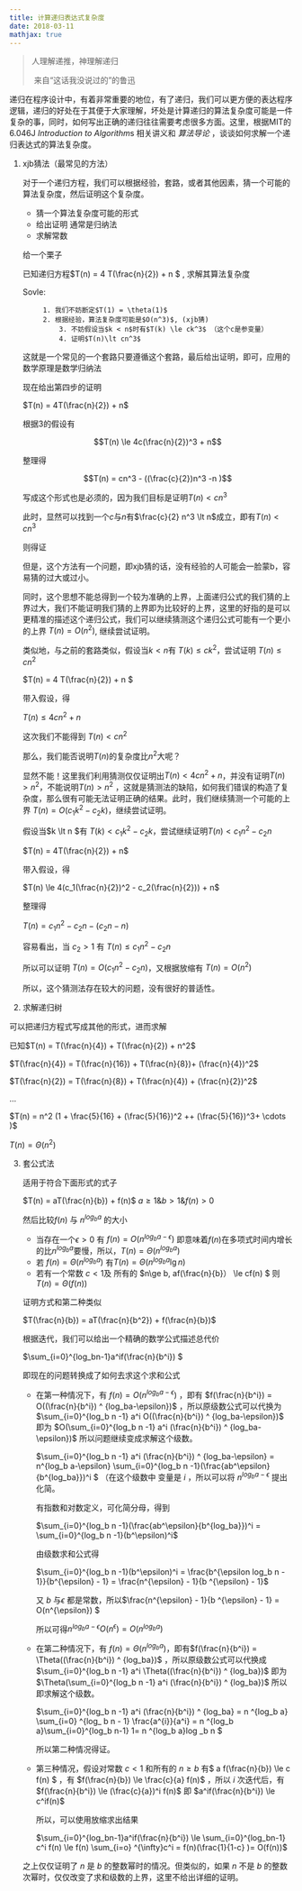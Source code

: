 ```yaml
---
title: 计算递归表达式复杂度
date: 2018-03-11
mathjax: true
---
```


>人理解递推，神理解递归   
>
>​									来自“这话我没说过的”的鲁迅

​	递归在程序设计中，有着非常重要的地位，有了递归，我们可以更方便的表达程序逻辑，递归的好处在于其便于大家理解，坏处是计算递归的算法复杂度可能是一件复杂的事，同时，如何写出正确的递归往往需要考虑很多方面。这里，根据MIT的6.046J *Introduction to Algorithm*s 相关讲义和 *算法导论* ，谈谈如何求解一个递归表达式的算法复杂度。

1. xjb猜法（最常见的方法）

   对于一个递归方程，我们可以根据经验，套路，或者其他因素，猜一个可能的算法复杂度，然后证明这个复杂度。

   * 猜一个算法复杂度可能的形式
   * 给出证明 通常是归纳法
   * 求解常数

   给一个栗子

   已知递归方程$T(n) = 4 T(\frac{n}{2}) + n $ , 求解其算法复杂度

   Sovle:

          	1. 我们不妨断定$T(1) = \theta(1)$
           	2. 根据经验，算法复杂度可能是$O(n^3)$, (xjb猜)
            	3. 不妨假设当$k < n$时有$T(k) \le ck^3$ （这个c是参变量）
            	4. 证明$T(n)\lt cn^3$

   这就是一个常见的一个套路只要遵循这个套路，最后给出证明，即可，应用的数学原理是数学归纳法

   现在给出第四步的证明

   $T(n) = 4T(\frac{n}{2}) + n$

   根据3的假设有

   $$T(n) \le 4c(\frac{n}{2})^3 + n$$

   整理得

   $$T(n) = cn^3 - ((\frac{c}{2})n^3 -n )$$

   写成这个形式也是必须的，因为我们目标是证明$T(n)\lt cn^3$

   此时，显然可以找到一个$c$与$n$有$\frac{c}{2} n^3 \lt n$成立，即有$T(n) \lt cn^3$

   则得证

   但是，这个方法有一个问题，即xjb猜的话，没有经验的人可能会一脸蒙b，容易猜的过大或过小。

   同时，这个思想不能总得到一个较为准确的上界，上面递归公式的我们猜的上界过大，我们不能证明我们猜的上界即为比较好的上界，这里的好指的是可以更精准的描述这个递归公式，我们可以继续猜测这个递归公式可能有一个更小的上界 $T(n) = O(n^2)$, 继续尝试证明。

   类似地，与之前的套路类似，假设当$k\lt n$有 $T(k) \le ck^2$，尝试证明 $T(n) \le cn^2$ 

   $T(n) = 4 T(\frac{n}{2}) + n $

   带入假设，得

   $T(n) \le 4cn^2 + n$

   这次我们不能得到 $T(n) \lt cn^2$

   那么，我们能否说明$T(n)$的复杂度比$n^2$大呢？

   显然不能！这里我们利用猜测仅仅证明出$T(n) < 4cn^2 + n$，并没有证明$T(n)>n^2$，不能说明$T(n) > n^2$ ，这就是猜测法的缺陷，如何我们错误的构造了复杂度，那么很有可能无法证明正确的结果。此时，我们继续猜测一个可能的上界 $T(n) = O(c_1k^2-c_2k)$，继续尝试证明。

   假设当$k \lt n $有 $T(k) < c_1k^2-c_2k$，尝试继续证明$T(n) < c_1n^2-c_2n$

   $T(n) = 4T(\frac{n}{2}) + n$

   带入假设，得

   $T(n) \le 4(c_1(\frac{n}{2})^2 - c_2(\frac{n}{2})) + n$

   整理得

   $T(n) = c_1n^2-c_2n-(c_2n-n)$

   容易看出，当 $c_2 \gt 1$ 有 $T(n) \le c_1n^2 - c_2n$

   所以可以证明 $T(n)=O(c_1n^2-c_2n)$，又根据放缩有 $T(n) = O(n^2)$

   所以，这个猜测法存在较大的问题，没有很好的普适性。

2. 求解递归树

  可以把递归方程式写成其他的形式，进而求解

  已知$T(n) = T(\frac{n}{4}) + T(\frac{n}{2}) + n^2$

  $T(\frac{n}{4}) = T(\frac{n}{16}) + T(\frac{n}{8})+ (\frac{n}{4})^2$

  $T(\frac{n}{2}) = T(\frac{n}{8}) + T(\frac{n}{4}) + (\frac{n}{2})^2$

  $\ldots$

  $T(n) = n^2 (1 + \frac{5}{16} + (\frac{5}{16})^2 ++ (\frac{5}{16})^3+ \cdots )$

  $T(n) = \Theta(n^2)$

3. 套公式法

   适用于符合下面形式的式子

   $T(n) = aT(\frac{n}{b}) + f(n)$     $a \ge 1 \& b\gt 1 \& f(n) \gt 0$

   然后比较$f(n)$ 与 $n^{log_ba}$ 的大小

   * 当存在一个$\epsilon \gt 0$ 有 $f(n)  = O(n^{log_ba-\epsilon})$ 即意味着$f(n)$在多项式时间内增长的比$n^{log_ba}$要慢，所以，$T(n) = \Theta(n^{log_ba})$
   * 若 $f(n) = \Theta(n^{log_ba})$ 有$T(n) = \Theta(n^{log_ba} \lg n)$
   * 若有一个常数 $c < 1$及 所有的 $n\ge b, af(\frac{n}{b}） \le cf(n) $ 则 $T(n) = \Theta(f(n))$

   证明方式和第二种类似

   $T(\frac{n}{b}) = aT(\frac{n}{b^2}) + f(\frac{n}{b})$

   根据迭代，我们可以给出一个精确的数学公式描述总代价

   $\sum_{i=0}^{log_bn-1}a^if(\frac{n}{b^i}) $

   即现在的问题转换成了如何去求这个求和公式

   * 在第一种情况下，有 $f(n) = O(n^{log_ba-\epsilon})$ ，即有 $f(\frac{n}{b^i}) = O((\frac{n}{b^i}) ^ {log_ba-\epsilon})$ ，所以原级数公式可以代换为 $\sum_{i=0}^{log_b n -1} a^i O((\frac{n}{b^i}) ^ {log_ba-\epsilon})$  即为 $O(\sum_{i=0}^{log_b n -1} a^i (\frac{n}{b^i}) ^ {log_ba-\epsilon})$ 所以问题继续变成求解这个级数。

     $\sum_{i=0}^{log_b n -1} a^i (\frac{n}{b^i}) ^ {log_ba-\epsilon} = n^{log_b a-\epsilon} \sum_{i=0}^{log_b n -1}(\frac{ab^\epsilon}{b^{log_ba}})^i $  （在这个级数中 变量是 $i$ ，所以可以将 $n^{log_b a - \epsilon}$ 提出化简。

     有指数和对数定义，可化简分母，得到

      $\sum_{i=0}^{log_b n -1}(\frac{ab^\epsilon}{b^{log_ba}})^i = \sum_{i=0}^{log_b n -1}(b^\epsilon)^i$ 

     由级数求和公式得

     $\sum_{i=0}^{log_b n -1}(b^\epsilon)^i = \frac{b^{\epsilon log_b n - 1}}{b^{\epsilon} - 1} = \frac{n^{\epsilon} - 1}{b ^{\epsilon} - 1}$

     又 $b$ 与$\epsilon$ 都是常数，所以$\frac{n^{\epsilon} - 1}{b ^{\epsilon} - 1}  = O(n^{\epsilon}) $ 

     所以可得$n^{log_b a-\epsilon} O(n^\epsilon) = O(n^{log_b a})$

   * 在第二种情况下，有 $f(n) = \Theta(n^{log_b a})$，即有$f(\frac{n}{b^i}) = \Theta((\frac{n}{b^i}) ^ {log_ba})$ ，所以原级数公式可以代换成$\sum_{i=0}^{log_b n -1} a^i \Theta((\frac{n}{b^i}) ^ {log_ba})$ 即为$\Theta(\sum_{i=0}^{log_b n -1} a^i (\frac{n}{b^i}) ^ {log_ba})$ 所以即求解这个级数。

     $\sum_{i=0}^{log_b n -1} a^i (\frac{n}{b^i}) ^ {log_ba} = n ^{log_b a} \sum_{i=0} ^{log_ b n - 1} \frac{a^{i}}{a^i} = n ^{log_b a}\sum_{i=0}^{log_b n-1} 1= n ^{log_b a}log _b n $  

     所以第二种情况得证。

   * 第三种情况，假设对常数 $c < 1$ 和所有的 $n \ge b$ 有$ a f(\frac{n}{b}) \le c f(n) $ ，有 $f(\frac{n}{b}) \le \frac{c}{a} f(n)$ ，所以 $i$ 次迭代后，有 $f(\frac{n}{b^i}) \le (\frac{c}{a})^i f(n)$ 即 $a^if(\frac{n}{b^i}) \le c^if(n)$

     所以，可以使用放缩求出结果

     $\sum_{i=0}^{log_bn-1}a^if(\frac{n}{b^i}) \le \sum_{i=0}^{log_bn-1} c^i f(n) \le f(n) \sum_{i=o} ^{\infty}c^i = f(n)(\frac{1}{1-c} )= O(f(n))$   

   之上仅仅证明了 $n$ 是 $b$ 的整数幂时的情况。但类似的，如果 $n$ 不是 $b$ 的整数次幂时，仅仅改变了求和级数的上界，这里不给出详细的证明。
